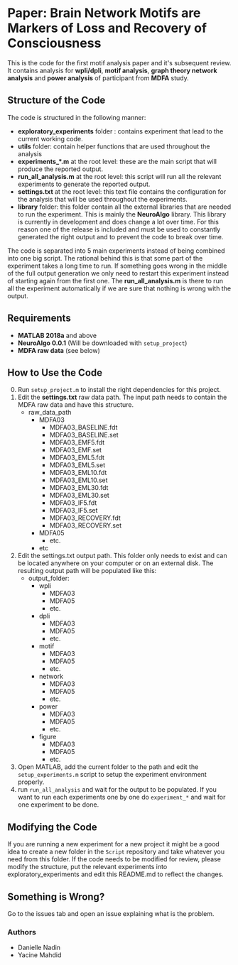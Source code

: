 # Paper: Brain Network Motifs are Markers of Loss and Recovery of Consciousness
This is the code for the first motif analysis paper and it's subsequent review.
It contains analysis for **wpli/dpli**, **motif analysis**, **graph theory network analysis** and **power analysis** of participant from **MDFA** study.

## Structure of the Code
The code is structured in the following manner:
- **exploratory_experiments** folder : contains experiment that lead to the current working code.
- **utils** folder: contain helper functions that are used throughout the analysis
- **experiments_\*.m** at the root level: these are the main script that will produce the reported output.
- **run_all_analysis.m** at the root level: this script will run all the relevant experiments to generate the reported output.
- **settings.txt** at the root level: this text file contains the configuration for the analysis that will be used throughout the experiments.
- **library** folder: this folder contain all the external libraries that are needed to run the experiment. This is mainly the **NeuroAlgo** library. This library is currently in development and does change a lot over time. For this reason one of the release is included and must be used to constantly generated the right output and to prevent the code to break over time.

The code is separated into 5 main experiments instead of being combined into one big script. The rational behind this is that some part of the experiment takes a long time to run. If something goes wrong in the middle of the full output generation we only need to restart this experiment instead of starting again from the first one. The **run_all_analysis.m** is there to run all the experiment automatically if we are sure that nothing is wrong with the output.

## Requirements
- **MATLAB 2018a** and above
- **NeuroAlgo 0.0.1** (Will be downloaded with `setup_project`)
- **MDFA raw data** (see below)

## How to Use the Code
0. Run `setup_project.m` to install the right dependencies for this project.
1. Edit the **settings.txt** raw data path. The input path needs to contain the MDFA raw data and have this structure.
    - raw_data_path
        - MDFA03
            - MDFA03_BASELINE.fdt
            - MDFA03_BASELINE.set
            - MDFA03_EMF5.fdt
            - MDFA03_EMF.set
            - MDFA03_EML5.fdt
            - MDFA03_EML5.set
            - MDFA03_EML10.fdt
            - MDFA03_EML10.set
            - MDFA03_EML30.fdt
            - MDFA03_EML30.set
            - MDFA03_IF5.fdt
            - MDFA03_IF5.set
            - MDFA03_RECOVERY.fdt
            - MDFA03_RECOVERY.set
        - MDFA05
            - etc.
        - etc
2. Edit the settings.txt output path. This folder only needs to exist and can be located anywhere on your computer or on an external disk. The resulting output path will be populated like this:
    - output_folder:
        - wpli
            - MDFA03
            - MDFA05
            - etc.
        - dpli
            - MDFA03
            - MDFA05
            - etc.
        - motif
            - MDFA03
            - MDFA05
            - etc.
        - network
            - MDFA03
            - MDFA05
            - etc.
        - power
            - MDFA03
            - MDFA05
            - etc.
        - figure
            - MDFA03
            - MDFA05
            - etc.
3. Open MATLAB, add the current folder to the path and edit the `setup_experiments.m` script to setup the experiment environment properly.
4.  run `run_all_analysis` and wait for the output to be populated. If you want to run each experiments one by one do `experiment_*` and wait for one experiment to be done.

## Modifying the Code
If you are running a new experiment for a new project it might be a good idea to create a new folder in the `Script` repository and take whatever you need from this folder. If the code needs to be modified for review, please modify the structure, put the relevant experiments into exploratory_experiments and edit this README.md to reflect the changes.

## Something is Wrong?
Go to the issues tab and open an issue explaining what is the problem.

### Authors
- Danielle Nadin
- Yacine Mahdid